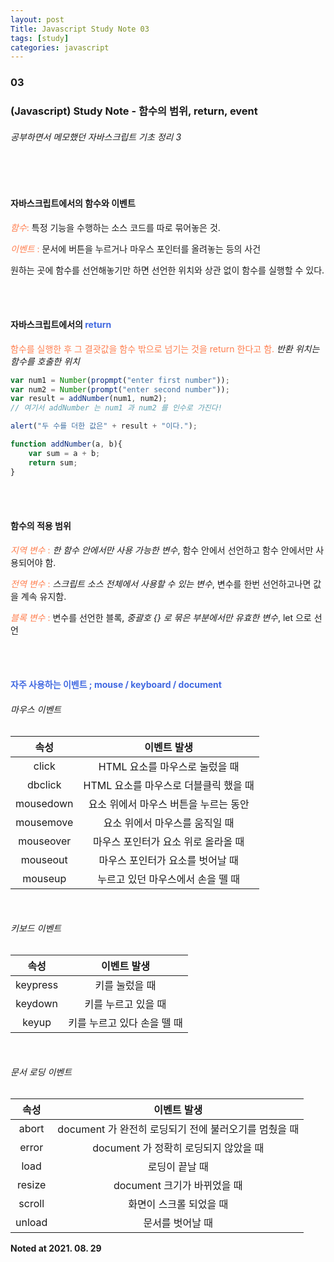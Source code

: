```yaml
---
layout: post
Title: Javascript Study Note 03
tags: [study]
categories: javascript
---
```


### 03

### (Javascript) Study Note - 함수의 범위, return, event

###### 공부하면서 메모했던 자바스크립트 기초 정리 3

<br />

<br />

#### 자바스크립트에서의 함수와 이벤트

<span style="color: coral;">*함수*:</span> 특정 기능을 수행하는 소스 코드를 따로 묶어놓은 것.

<span style="color: coral;">*이벤트* : </span>문서에 버튼을 누르거나 마우스 포인터를 올려놓는 등의 사건

원하는 곳에 함수를 선언해놓기만 하면 선언한 위치와 상관 없이 함수를 실행할 수 있다.

<br />

<br />

#### 자바스크립트에서의 <span style="color: royalblue;">return </span>

<span style="color: coral;">함수를 실행한 후 그 결괏값을 함수 밖으로 넘기는 것을 return 한다고 함. </span> _반환 위치는 함수를 호출한 위치_

``` javascript
var num1 = Number(propmpt("enter first number"));
var num2 = Number(prompt("enter second number"));
var result = addNumber(num1, num2);
// 여기서 addNumber 는 num1 과 num2 를 인수로 가진다! 

alert("두 수를 더한 값은" + result + "이다.");

function addNumber(a, b){
    var sum = a + b;
    return sum;
}
```

<br />

<br />

#### 함수의 적용 범위

<span style="color: coral;">*지역 변수*  :</span> _한 함수 안에서만 사용 가능한 변수_, 함수 안에서 선언하고 함수 안에서만 사용되어야 함.

<span style="color: coral;">*전역 변수* :</span> _스크립트 소스 전체에서 사용할 수 있는 변수_, 변수를 한번 선언하고나면 값을 계속 유지함.

<span style="color: coral;">*블록 변수* :</span> 변수를 선언한 블록, _중괄호 {} 로 묶은 부분에서만 유효한 변수_, let 으로 선언 

<br />

<br />

#### <span style="color: royalblue;">자주 사용하는 이벤트 ; mouse / keyboard / document</span>

###### 마우스 이벤트

|   속성    |              이벤트 발생              |
| :-------: | :-----------------------------------: |
|   click   |    HTML 요소를 마우스로 눌렀을 때     |
|  dbclick  | HTML 요소를 마우스로 더블클릭 했을 때 |
| mousedown | 요소 위에서 마우스 버튼을 누르는 동안 |
| mousemove |    요소 위에서 마우스를 움직일 때     |
| mouseover |  마우스 포인터가 요소 위로 올라올 때  |
| mouseout  |   마우스 포인터가 요소를 벗어날 때    |
|  mouseup  |   누르고 있던 마우스에서 손을 뗄 때   |

  <br />

###### 키보드 이벤트

|   속성   |         이벤트 발생         |
| :------: | :-------------------------: |
| keypress |       키를 눌렀을 때        |
| keydown  |     키를 누르고 있을 때     |
|  keyup   | 키를 누르고 있다 손을 뗄 때 |

  <br />

###### 문서 로딩 이벤트

|  속성  |                      이벤트 발생                      |
| :----: | :---------------------------------------------------: |
| abort  | document 가 완전히 로딩되기 전에 불러오기를 멈췄을 때 |
| error  |         document 가 정확히 로딩되지 않았을 때         |
|  load  |                    로딩이 끝날 때                     |
| resize |              document 크기가 바뀌었을 때              |
| scroll |                화면이 스크롤 되었을 때                |
| unload |                   문서를 벗어날 때                    |

__Noted at 2021. 08. 29__

